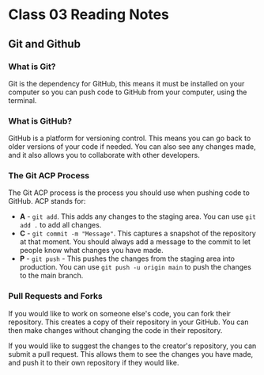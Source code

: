 # Class 03 Reading Notes

## Git and Github

### What is Git?

Git is the dependency for GitHub, this means it must be installed on your computer so you can push code to GitHub from your computer, using the terminal.

### What is GitHub?

GitHub is a platform for versioning control. This means you can go back to older versions of your code if needed. You can also see any changes made, and it also allows you to collaborate with other developers. 

### The Git ACP Process

The Git ACP process is the process you should use when pushing code to GitHub. ACP stands for:

- **A** - `git add`. This adds any changes to the staging area. You can use `git add .` to add all changes.
- **C** - `git commit -m "Message"`. This captures a snapshot of the repository at that moment. You should always add a message to the commit to let people know what changes you have made.
- **P** - `git push` - This pushes the changes from the staging area into production. You can use `git push -u origin main` to push the changes to the main branch.

### Pull Requests and Forks

If you would like to work on someone else's code, you can fork their repository. This creates a copy of their repository in your GitHub. You can then make changes without changing the code in their repository.

If you would like to suggest the changes to the creator's repository, you can submit a pull request. This allows them to see the changes you have made, and push it to their own repository if they would like. 